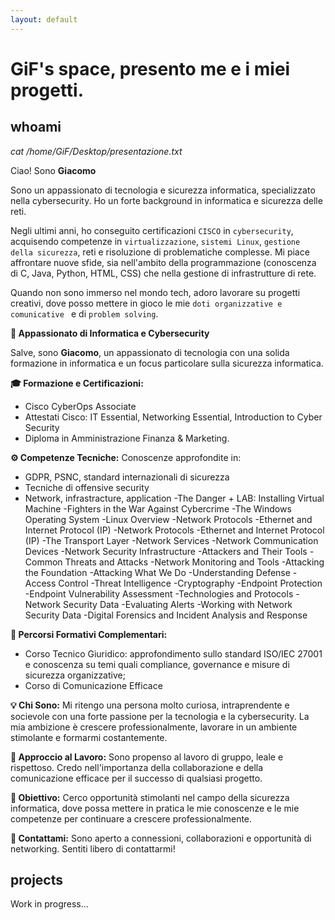 ```yaml
---
layout: default
---
```


# GiF's space, presento me e i miei progetti.

## whoami

_cat /home/GiF/Desktop/presentazione.txt_

Ciao! Sono **Giacomo**

Sono un appassionato di tecnologia e sicurezza informatica, specializzato nella cybersecurity. Ho un forte background in informatica e sicurezza delle reti.

Negli ultimi anni, ho conseguito certificazioni `CISCO` in `cybersecurity`, acquisendo competenze in `virtualizzazione`, `sistemi Linux`, `gestione della sicurezza`, reti e risoluzione di problematiche complesse. Mi piace affrontare nuove sfide, sia nell'ambito della programmazione (conoscenza di C, Java, Python, HTML, CSS) che nella gestione di infrastrutture di rete.

Quando non sono immerso nel mondo tech, adoro lavorare su progetti creativi, dove posso mettere in gioco le mie `doti organizzative e comunicative ` e di `problem solving`.


**🚀 Appassionato di Informatica e Cybersecurity**

Salve, sono **Giacomo**, un appassionato di tecnologia con una solida formazione in informatica e un focus particolare sulla sicurezza informatica.

**🎓 Formazione e Certificazioni:**
- Cisco CyberOps Associate
- Attestati Cisco: IT Essential, Networking Essential, Introduction to Cyber Security
- Diploma in Amministrazione Finanza & Marketing.

**⚙️ Competenze Tecniche:**
Conoscenze approfondite in:
 - GDPR, PSNC, standard internazionali di sicurezza
- Tecniche di offensive security
- Network, infrastracture, application
-The Danger + LAB: Installing Virtual Machine
-Fighters in the War Against Cybercrime
-The Windows Operating System
-Linux Overview
-Network Protocols
-Ethernet and Internet Protocol (IP)
-Network Protocols
-Ethernet and Internet Protocol (IP)
-The Transport Layer
-Network Services
-Network Communication Devices
-Network Security Infrastructure
-Attackers and Their Tools
-Common Threats and Attacks
-Network Monitoring and Tools
-Attacking the Foundation
-Attacking What We Do
-Understanding Defense
-Access Control
-Threat Intelligence
-Cryptography
-Endpoint Protection
-Endpoint Vulnerability Assessment
-Technologies and Protocols
-Network Security Data
-Evaluating Alerts
-Working with Network Security Data
-Digital Forensics and Incident Analysis and Response


**💼 Percorsi Formativi Complementari:**
- Corso Tecnico Giuridico: approfondimento sullo standard ISO/IEC 27001 e conoscenza su temi quali compliance, governance e misure di sicurezza organizzative;
- Corso di Comunicazione Efficace

**💡 Chi Sono:**
Mi ritengo una persona molto curiosa, intraprendente e socievole con una forte passione per la tecnologia e la cybersecurity. La mia ambizione è crescere professionalmente, lavorare in un ambiente stimolante e formarmi costantemente.

**🤝 Approccio al Lavoro:**
Sono propenso al lavoro di gruppo, leale e rispettoso. Credo nell'importanza della collaborazione e della comunicazione efficace per il successo di qualsiasi progetto.

**🚀 Obiettivo:**
Cerco opportunità stimolanti nel campo della sicurezza informatica, dove possa mettere in pratica le mie conoscenze e le mie competenze per continuare a crescere professionalmente.

**📧 Contattami:**
Sono aperto a connessioni, collaborazioni e opportunità di networking.
Sentiti libero di contattarmi!

## projects

Work in progress...


